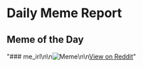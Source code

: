 # Daily Meme Report

## Meme of the Day
"### me_irl\n\n![Meme](https://i.redd.it/ec8kj8w3rbie1.png)\n\n[View on Reddit](https://redd.it/1im7qyg)"

